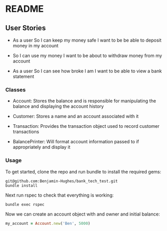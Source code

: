 
# README

## User Stories

- As a user
So I can keep my money safe
I want to be be able to deposit money in my account

- So I can use my money
I want to be about to withdraw money from my account

- As a user
So I can see how broke I am
I want to be able to view a bank statement

### Classes

- Account: Stores the balance and is responsible for manipulating the balance
and displaying the account history

- Customer: Stores a name and an account associated with it

- Transaction: Provides the transaction object used to record customer transactions

- BalancePrinter: Will format account information passed to if appropriately and display it

### Usage

To get started, clone the repo and run bundle to install the required gems:

```
git@github.com:Benjamin-Hughes/bank_tech_test.git
bundle install
```

Next run rspec to check that everything is working:

```
bundle exec rspec
```

Now we can create an account object with and owner and initial balance:

```ruby
my_account = Account.new('Ben', 5000)
```
